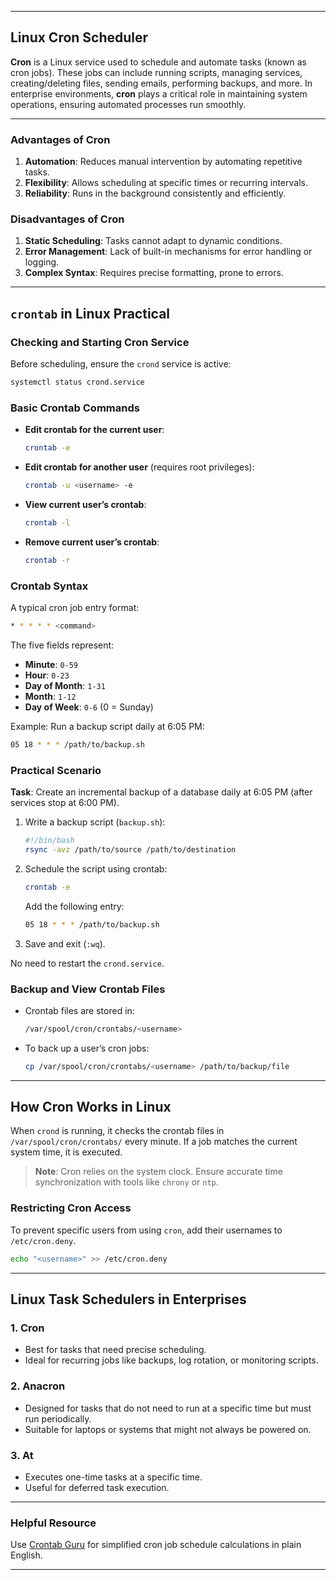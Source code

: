 ___
## **Linux Cron Scheduler**

**Cron** is a Linux service used to schedule and automate tasks (known as cron jobs). These jobs can include running scripts, managing services, creating/deleting files, sending emails, performing backups, and more. In enterprise environments, **cron** plays a critical role in maintaining system operations, ensuring automated processes run smoothly.

---

### **Advantages of Cron**

1. **Automation**: Reduces manual intervention by automating repetitive tasks.
2. **Flexibility**: Allows scheduling at specific times or recurring intervals.
3. **Reliability**: Runs in the background consistently and efficiently.

### **Disadvantages of Cron**

1. **Static Scheduling**: Tasks cannot adapt to dynamic conditions.
2. **Error Management**: Lack of built-in mechanisms for error handling or logging.
3. **Complex Syntax**: Requires precise formatting, prone to errors.

---

## **`crontab` in Linux Practical**

### **Checking and Starting Cron Service**

Before scheduling, ensure the `crond` service is active:

```bash
systemctl status crond.service
```

### **Basic Crontab Commands**

- **Edit crontab for the current user**:
    
    ```bash
    crontab -e
    ```
    
- **Edit crontab for another user** (requires root privileges):
    
    ```bash
    crontab -u <username> -e
    ```
    
- **View current user’s crontab**:
    
    ```bash
    crontab -l
    ```
    
- **Remove current user’s crontab**:
    
    ```bash
    crontab -r
    ```
    

### **Crontab Syntax**

A typical cron job entry format:

```bash
* * * * * <command>
```

The five fields represent:

- **Minute**: `0-59`
- **Hour**: `0-23`
- **Day of Month**: `1-31`
- **Month**: `1-12`
- **Day of Week**: `0-6` (0 = Sunday)

Example: Run a backup script daily at 6:05 PM:

```bash
05 18 * * * /path/to/backup.sh
```

### **Practical Scenario**

**Task**: Create an incremental backup of a database daily at 6:05 PM (after services stop at 6:00 PM).

1. Write a backup script (`backup.sh`):
    
    ```bash
    #!/bin/bash
    rsync -avz /path/to/source /path/to/destination
    ```
    
2. Schedule the script using crontab:
    
    ```bash
    crontab -e
    ```
    
    Add the following entry:
    
    ```bash
    05 18 * * * /path/to/backup.sh
    ```
    
3. Save and exit (`:wq`).

No need to restart the `crond.service`.

### **Backup and View Crontab Files**

- Crontab files are stored in:
    
    ```bash
    /var/spool/cron/crontabs/<username>
    ```
    
- To back up a user’s cron jobs:
    
    ```bash
    cp /var/spool/cron/crontabs/<username> /path/to/backup/file
    ```
    

---

## **How Cron Works in Linux**

When `crond` is running, it checks the crontab files in `/var/spool/cron/crontabs/` every minute. If a job matches the current system time, it is executed.

> **Note**: Cron relies on the system clock. Ensure accurate time synchronization with tools like `chrony` or `ntp`.

### **Restricting Cron Access**

To prevent specific users from using `cron`, add their usernames to `/etc/cron.deny`.

```bash
echo "<username>" >> /etc/cron.deny
```

---

## **Linux Task Schedulers in Enterprises**

### **1. Cron**

- Best for tasks that need precise scheduling.
- Ideal for recurring jobs like backups, log rotation, or monitoring scripts.

### **2. Anacron**

- Designed for tasks that do not need to run at a specific time but must run periodically.
- Suitable for laptops or systems that might not always be powered on.

### **3. At**

- Executes one-time tasks at a specific time.
- Useful for deferred task execution.

---

### **Helpful Resource**

Use [Crontab Guru](https://crontab.guru/) for simplified cron job schedule calculations in plain English.

---
